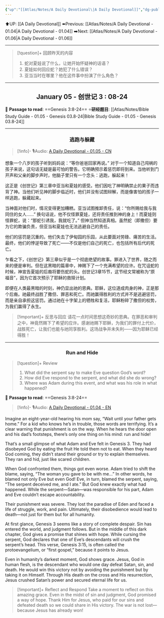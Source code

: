 ```yaml
---
{"up":"[[Atlas/Notes/A Daily Devotional\|A Daily Devotional]]","dg-publish":true,"permalink":"/atlas/notes/a-daily-devotional-01-05/","dgPassFrontmatter":true}
---
```


⬆️UP: [[A Daily Devotional]]
⬅️Previous: [[Atlas/Notes/A Daily Devotional - 01.04\|A Daily Devotional - 01.04]]
➡️Next: [[Atlas/Notes/A Daily Devotional - 01.06\|A Daily Devotional - 01.06]]

---

> [!question]+ 回顾昨天的内容
> 1. 蛇对夏娃说了什么，让她开始怀疑神的话语？
> 2. 夏娃如何回应蛇？她犯了什么错误？
> 3. 亚当当时在哪里？他在这件事中扮演了什么角色？

---
## <center>January 05 - 创世记 3 : 08-24</center>

📖 **Passage to read**: ==Genesis 3:8-24==
⭐**研经题目**: [[Atlas/Notes/Bible Study Guide - 01.05 - Genesis 03.8-24\|Bible Study Guide - 01.05 - Genesis 03.8-24]]

---
### <center>逃跑与躲藏</center>

> [!info]- 🎙️Audio: [A Daily Devotional - 01.05 - CN]()

想象一个八岁的孩子听到妈妈说：“等你爸爸回家再说。” 对于一个知道自己闯祸的孩子来说，这句话无疑是最可怕的警告。它明确预示着惩罚即将到来。当他听到门开声和父亲的脚步声时，他脑子里只有一个念头：逃跑，躲起来！

这正是《创世记》第三章中亚当和夏娃的感受。他们因吃了神明确禁止的果子而违背了神。当他们听见神的脚步临近时，他们并没有试图辩解，而是像害怕的孩子一样逃跑，躲藏起来。

当神面对他们时，情况变得更加糟糕。亚当试图推卸责任，说：“你所赐给我与我同住的女人……” 换句话说，他不仅怪罪夏娃，还将责任推到神的身上！而夏娃则怪罪蛇，说：“那蛇引诱我，我就吃了。” 但神当然知道真相。虽然蛇（即撒但）要为它的欺骗负责，但亚当和夏娃也无法逃避自己的责任。

他们的惩罚是沉重的。他们失去了伊甸园的乐园，从此要面对劳碌、痛苦的生活。最终，他们的悖逆导致了死亡——不仅是他们自己的死亡，也包括所有后代的死亡。

乍看之下，《创世记》第三章似乎是一个彻底绝望的故事。罪进入了世界，随之而来的便是审判。但在这黑暗的篇章中，神赐下了一个充满希望的应许。在咒诅蛇的时候，神宣告夏娃的后裔将要伤蛇的头。创世记3章15节，这节经文常被称为“原福音”，因为它首次预示了耶稣的救赎计划。

即便在人类最黑暗的时刻，神仍显出祂的恩典。耶稣，这位道成肉身的神，正是那个后裔。祂最终战胜了撒但、罪恶和死亡。而祂赢得胜利的方式并不是逃避惩罚，而是亲自承担这惩罚。通过祂在十字架上的牺牲和复活，耶稣粉碎了撒但的权势，为我们赢得了永生。

> [!important]+ 反思与回应
> 请花一点时间思想这奇妙的恩典。在罪恶和审判之中，神竟然赐下了希望的应许。感谢祂赐下耶稣，为我们的罪付上代价，战胜死亡，让我们也能与祂同享胜利。这场战争并未失利——因为耶稣已经得胜！


---
### <center>Run and Hide</center>

> [!question]+ Review
> 1. What did the serpent say to make Eve question God’s word?
> 2. How did Eve respond to the serpent, and what did she do wrong?
> 3. Where was Adam during this event, and what was his role in what happened?

📖 **Passage to read**: ==Genesis 3:8-24==

> [!info]- 🎙️Audio: [A Daily Devotional - 01.04 - EN]()


Imagine an eight-year-old hearing his mom say, “Wait until your father gets home.” For a kid who knows he’s in trouble, those words are terrifying. It’s a clear warning that punishment is on the way. When he hears the door open and his dad’s footsteps, there’s only one thing on his mind: run and hide!

That’s a small glimpse of what Adam and Eve felt in Genesis 3. They had disobeyed God by eating the fruit He told them not to eat. When they heard God coming, they didn’t stand their ground or try to explain themselves. They ran and hid, just like scared children.

When God confronted them, things got even worse. Adam tried to shift the blame, saying, “The woman you gave to be with me...” In other words, he blamed not only Eve but even God! Eve, in turn, blamed the serpent, saying, “The serpent deceived me, and I ate.” But God knew exactly what had happened. While the serpent—Satan—was responsible for his part, Adam and Eve couldn’t escape accountability.

Their punishment was severe. They lost the paradise of Eden and faced a life of struggle, work, and pain. Ultimately, their disobedience would lead to death—not just for them but for all humanity.

At first glance, Genesis 3 seems like a story of complete despair. Sin has entered the world, and judgment follows. But in the middle of this dark chapter, God gives a promise that shines with hope. While cursing the serpent, God declares that one of Eve’s descendants will crush the serpent’s head. This verse, Genesis 3:15, is often called the protoevangelium, or “first gospel,” because it points to Jesus.

Even in humanity’s darkest moment, God shows grace. Jesus, God in human flesh, is the descendant who would one day defeat Satan, sin, and death. He would win this victory not by avoiding the punishment but by taking it on Himself. Through His death on the cross and His resurrection, Jesus crushed Satan’s power and secured eternal life for us.

> [!important]+ Reflect and Respond
> Take a moment to reflect on this amazing grace. Even in the midst of sin and judgment, God promised a way of hope. Thank Him for Jesus, who paid for our sins and defeated death so we could share in His victory. The war is not lost—because Jesus has already won!

